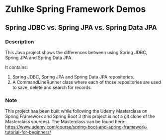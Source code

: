 # Zuhlke Spring Framework Demos
## Spring JDBC vs. Spring JPA vs. Spring Data JPA

### Description

This Java project shows the differences between using Spring JDBC, 
Spring JPA and Spring Data JPA.

It contains:
1. Spring JDBC, Spring JPA and Spring Data JPA repositories.
2. A CommandLineRunner class where each of those repositories are used to save, delete and search for records.

### Note

This project has been built while following the Udemy Masterclass on Spring Framework
and Spring Boot 3 (this project is not a git clone of the Masterclass sources).
The Masterclass can be found here:
https://www.udemy.com/course/spring-boot-and-spring-framework-tutorial-for-beginners/